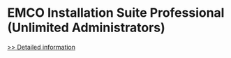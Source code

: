 # EMCO Installation Suite Professional (Unlimited Administrators)
[>> Detailed information](https://secure.shareit.com/shareit/product.html?productid=300615309&affiliateid=200057808)